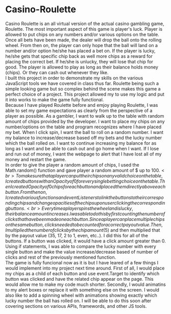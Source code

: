 # Casino-Roulette
Casino Roulette is an all virtual version of the actual casino gambling game, Roulette. The most important aspect of this game is player's luck. Player is allowed to put chips on any numbers and/or various options on the table. Once all bets have been made, the dealer will drop the ball onto the rolling wheel. From then on, the player can only hope that the ball will land on a number and/or option he/she has placed a bet on. If the player is lucky, he/she gets that specific chip back as well more chips as a reward for placing the correct bet. If he/she is unlucky, they will lose that chip for good. The player is allowed to play as long as their balance holds money (chips). Or they can cash out whenever they like.
<br>
I built this project in order to demonstrate my skills on the various JavaScript tools we have covered in class thus far. Roulette being such a simple looking game but so complex behind the scene makes this game a perfect choice of a project. This project allowed my to use my logic and put it into works to make the game fully functional.
<br>
Because I have played Roulette before and emjoy playing Roulette, I was able to set my game expectations as clearly from the perspective of a player as possible. As a gambler, I want to walk up to the table with random amount of chips provided by the developer. I want to place my chips on any number/options on the table and program recognizes where I have placed my bet. When I click spin, I want the ball to roll on a random number. I want my balance to increase/decrease based off my bets and the lucky number which the ball rolled on. I want to continue increasing my balance for as long as I want and be able to cash out and go home when I want. If I lose and run out of money, I want the webpage to alert that I have lost all of my money and restart the game. 
<br>
In order to give the player a random amount of chips, I used the Math.random() function and gave player a random amount of $ up to $100. 
<br>
To make sure that a player can put their chips on any valid choice on the table, I created buttons with an Opacity of 0 for every single betting choice on the table. Then I created Opacity of 0 chips for each button and placed them directly above each button. From then on, I created various functions and eventListeners to link the buttons to their corresponding chips and change opacities of the chips upon user clicking the corresponding buttons.
<br>
Everytime a player spins the wheel and is lucky, their balance amount increases. I was able to do this by first counting the number of clicks that have been made on each button. Since a player can place multiple chips on the same button, clicks needed to be counted for a correct payout value. Then, I multiplied the number of clicks by the chip amount ($5) and then multiplied that by the payout value (35, 17, 2 to 1, even, etc..). I did this for all of the buttons. If a button was clicked, it would have a click amount greater than 0. Using if statements, I was able to compare the lucky number with every single button and make the value increase/decrease based of number of clicks and rest of the previously mentioned function. 
<br>
The game is fully funcional now as it is but I have leared of a few things I would implement into my project next time around. First of all, I would place my chips as a child of each button and use event.Target to identify which button was clicked and have the related chip appear on the page. This would allow me to make my code much shorter. Secondly, I would animatins to my alert boxes or replace it with something else on the screen. I would also like to add a spinning wheel with animations showing exactly which lucky number the ball has rolled on. I will be able to do this soon after covering sections on various APIs, framewords, and other JS tools. 
